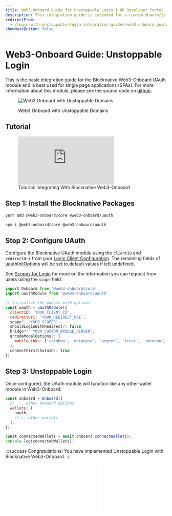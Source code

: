```yaml
---
title: Web3-Onboard Guide for Unstoppable Login | UD Developer Portal
description: This integration guide is intended for a custom @uauth/js integration, with ethereum provider, using the Blocknative UAuth module.
redirectFrom:
  - /login-with-unstoppable/login-integration-guides/web3-onboard-guide/
showNextButton: false
---
```


# Web3-Onboard Guide: Unstoppable Login

This is the basic integration guide for the Blocknative Web3-Onboard UAuth module and is best used for single page applications (SPAs). For more information about this module, please see the source code on [github](https://github.com/blocknative/web3-onboard/tree/v2-web3-onboard-develop/packages/uauth).

<figure>

![Web3 Onboard with Unstoppable Domains](/images/login-selection-web3-onboard.png "#width=70%")

<figcaption>Web3 Onboard with Unstoppable Domains</figcaption>
</figure>

## Tutorial

<figure>
<div class="video-container">
<iframe src="https://www.youtube.com/embed/4kBqEYXP4D4" title="YouTube video player" frameborder="0" allow="accelerometer; autoplay; clipboard-write; encrypted-media; gyroscope; picture-in-picture; web-share" allowfullscreen></iframe>
</div>
<figcaption>Tutorial: Integrating With Blocknative Web3-Onboard</figcation>
</figure>

## Step 1: Install the Blocknative Packages

```sh yarn
yarn add @web3-onboard/core @web3-onboard/uauth
```

```sh npm
npm i @web3-onboard/core @web3-onboard/uauth
```

## Step 2: Configure UAuth

Configure the Blocknative UAuth module using the `clientID` and `redirectUri` from your [Login Client Configuration](/identity/guides/client-configurations.md). The remaining fields of [uauthInitOptions](/identity/sdk-and-libraries/web3-onboard.md#uauthinitoptions) will be set to default values if left undefined.

See [Scopes for Login](/identity/guides/login-scopes.md) for more on the information you can request from users using the `scope` field.

```javascript
import Onboard from '@web3-onboard/core'
import uauthModule from '@web3-onboard/uauth'

// initialize the module with options
const uauth = uauthModule({
  clientID: 'YOUR_CLIENT_ID',
  redirectUri: 'YOUR_REDIRECT_URI',
  scope?: 'YOUR_SCOPES',
  shouldLoginWithRedirect?: false
  bridge?: 'YOUR_CUSTOM_BRIDGE_SERVER',
  qrcodeModalOptions?: {
    mobileLinks: ['rainbow', 'metamask', 'argent', 'trust', 'imtoken', 'pillar']
  },
  connectFirstChainId?: true
})
```

## Step 3: Unstoppable Login

Once configured, the UAuth module will function like any other wallet module in Web3-Onboard.

```javascript
const onboard = Onboard({
  // ... other Onboard options
  wallets: [
    uauth,
    //... other wallets
  ],
});

const connectedWallets = await onboard.connectWallet();
console.log(connectedWallets);
```

:::success Congratulations!
You have implemented Unstoppable Login with Blocknative Web3-Onboard.
:::

<embed src="/snippets/_login-paths-next.md" />
